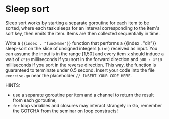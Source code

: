 # Sleep sort

Sleep sort works by starting a separate goroutine for each item to be sorted, where each task sleeps for an interval corresponding to the item's sort key, then emits the item. Items are then collected sequentially in time.

Write a `{{index . "funcName"}}` function that performs a {{index . "dir"}} sleep-sort on the slice of unsigned integers (`uint`) received as input. You can assume the input is in the range [1,50] and every item `x` should induce a wait of `x*10` milliseconds if you sort in the forward direction and `500 - x*10` milliseconds if you sort in the reverse direction. This way, the function is guaranteed to terminate under 0.5 second. Insert your code into the file `exercise.go` near the placeholder `// INSERT YOUR CODE HERE`.

HINTS:
- use a separate goroutine per item and a channel to return the result from each goroutine,
- `for` loop variables and closures may interact strangely in Go, remember the GOTCHA from the seminar on loop constructs!
